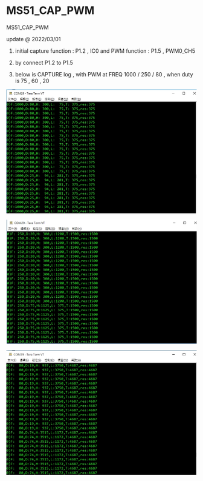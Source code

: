 # MS51_CAP_PWM
 MS51_CAP_PWM

update @ 2022/03/01

1. initial capture function : P1.2 , IC0 and PWM function : P1.5 , PWM0_CH5

2. by connect P1.2 to P1.5

3. below is CAPTURE log , with PWM at FREQ 1000 / 250 / 80 , when duty is 75 , 60 , 20

![image](https://github.com/released/MS51_CAP_PWM/blob/main/freq_1k.jpg)


![image](https://github.com/released/MS51_CAP_PWM/blob/main/freq_250.jpg)


![image](https://github.com/released/MS51_CAP_PWM/blob/main/freq_80.jpg)

